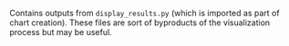 Contains outputs from `display_results.py` (which is imported as part of chart creation). These files are sort of byproducts of the visualization process but may be useful.

